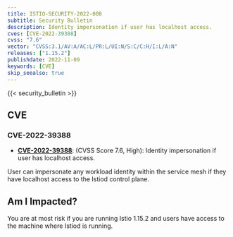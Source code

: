 ```yaml
---
title: ISTIO-SECURITY-2022-008
subtitle: Security Bulletin
description: Identity impersonation if user has localhost access.
cves: [CVE-2022-39388]
cvss: "7.6"
vector: "CVSS:3.1/AV:A/AC:L/PR:L/UI:N/S:C/C:H/I:L/A:N"
releases: ["1.15.2"]
publishdate: 2022-11-09
keywords: [CVE]
skip_seealso: true
---
```


{{< security_bulletin >}}

## CVE

### CVE-2022-39388

- __[CVE-2022-39388](https://github.com/istio/istio/security/advisories/GHSA-6c6p-h79f-g6p4)__:
  (CVSS Score 7.6, High): Identity impersonation if user has localhost access.

User can impersonate any workload identity within the service mesh if they have localhost access to the Istiod control plane.

## Am I Impacted?

You are at most risk if you are running Istio 1.15.2 and users have access to the machine where Istiod is running.